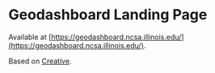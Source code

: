 # Geodashboard Landing Page

Available at [https://geodashboard.ncsa.illinois.edu/](https://geodashboard.ncsa.illinois.edu/).

Based on [Creative](http://startbootstrap.com/template-overviews/creative/).
